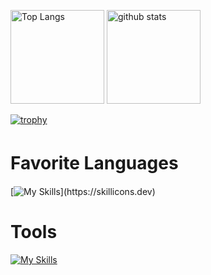 <p align="left"> 
  <img alt="Top Langs" height="150px" src="https://github-readme-stats.vercel.app/api/top-langs/?username=kai-0307&layout=compact&count_private=true&show_icons=true&theme=onedark" />
  <img alt="github stats" height="150px" src="https://github-readme-stats.vercel.app/api?username=kai-0307&count_private=true&show_icons=true&show_icons=true&theme=onedark" />
</p>

[![trophy](https://github-profile-trophy.vercel.app/?username=kai-0307&theme=onedark&column=7
)](https://github.com/ryo-ma/github-profile-trophy)

# Favorite Languages　
[![My Skills](https://skillicons.dev/icons?i=go,rust,cs,unity,ts,)](https://skillicons.dev)

# Tools
[![My Skills](https://skillicons.dev/icons?i=docker,github,postman)](https://skillicons.dev)
